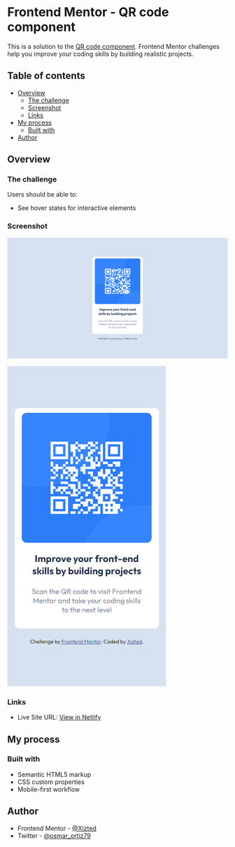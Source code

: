 # Frontend Mentor - QR code component

This is a solution to the [QR code component](https://www.frontendmentor.io/challenges/qr-code-component-xUYgCrZpgl). Frontend Mentor challenges help you improve your coding skills by building realistic projects.

## Table of contents

- [Overview](#overview)
  - [The challenge](#the-challenge)
  - [Screenshot](#screenshot)
  - [Links](#links)
- [My process](#my-process)
  - [Built with](#built-with)
- [Author](#author)

## Overview

### The challenge

Users should be able to:

- See hover states for interactive elements

### Screenshot

![](./img/Desktop.png)

![](./img/Mobile.png)

### Links

- Live Site URL: [View in Netlify](https://qr-code-component-xizted.netlify.app/)

## My process

### Built with

- Semantic HTML5 markup
- CSS custom properties
- Mobile-first workflow

## Author

- Frontend Mentor - [@Xizted](https://www.frontendmentor.io/profile/Xizted)
- Twitter - [@osmar_ortiz79](https://www.twitter.com/osmar_ortiz79)
